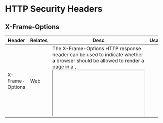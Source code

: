 # HTTP Security Headers
## X-Frame-Options
<table>
    <thead>
        <tr>
            <th>Header</th>
            <th>Relates</th>
            <th>Desc</th>
            <th colspan=2>Usage</th>
            <th>Details</th>
        </tr>
    </thead>
    <tbody>
        <tr>
            <td rowspan=3>X-Frame-Options</td>
            <td rowspan=3>Web</td>
            <td rowspan=3>The X-Frame-Options HTTP response header can be used to indicate whether a browser should be allowed to render a page in a <frame>, <iframe>, <embed> or <object>. Sites can use this to avoid click-jacking attacks, by ensuring that their content is not embedded into other sites.</td>
            <td>X-Frame-Options: DENY</td>
            <td></td>
            <td>No rendering within a frame.</td>
        </tr>
        <tr>
            <td>X-Frame-Options: SAMEORIGIN</td>
            <td></td>
            <td>No rendering if origin mismatch.</td>
        </tr>
        <tr>
            <td>X-Frame-Options: ALLOW-FROM origin</td>
            <td></td>
            <td>This is an obsolete directive. Modern browsers that encounter response headers with this directive will ignore the header completely. The Content-Security-Policy HTTP header has a frame-ancestors directive which you should use instead.</td>
        </tr>
    </tbody>
</table>

<hr>

## CSP (Content Security Policy)
<table>
    <thead>
        <tr>
            <th>Header</th>
            <th>Relates</th>
            <th>Desc</th>
            <th colspan=2>Usage</th>
            <th>Details</th>
        </tr>
    </thead>
    <tbody>
        <tr>
            <td rowspan=5>Content-Security-Policy</td>
            <td rowspan=5>Web</td>
            <td rowspan=5>Content Security Policy (CSP) is a security feature that is used to specify the origin of content that is allowed to be loaded on a website or in a web applications. It is an added layer of security that helps to detect and mitigate certain types of attacks, including Cross-Site Scripting (XSS) and data injection attacks. These attacks are used for everything from data theft to site defacement to distribution of malware.</td>
            <td>Content-Security-Policy: default-src 'self'</td>
            <td></td>
            <td></td>
        </tr>
        <tr>
            <td>Content-Security-Policy: default-src 'self' www.mydomain.com</td>
            <td></td>
            <td></td>
        </tr>
        <tr>
            <td>Content-Security-Policy: default-src 'self' www.mydomain.com; img-src *; media-src www.mydomain.com; script-src www.mydomain.com</td>
            <td></td>
            <td></td>
        </tr>
        <tr>
            <td>Content-Security-Policy: frame-ancestors 'self' https://www.example.org;</td>
            <td></td>
            <td></td>
        </tr>
        <tr>
            <td>Content-Security-Policy: frame-ancestors 'self' https://mydomain.com https://example.com;</td>
            <td></td>
            <td></td>
        </tr>
    </tbody>
</table>

<hr>

## X-Content-Type-Options
<table>
    <thead>
        <tr>
            <th>Header</th>
            <th>Relates</th>
            <th>Desc</th>
            <th colspan=2>Usage</th>
            <th>Details</th>
        </tr>
    </thead>
    <tbody>
        <tr>
            <td>X-Content-Type-Options</td>
            <td>Web</td>
            <td>Setting this header will prevent the browser from interpreting files as a different MIME type to what is specified in the Content-Type HTTP header (e.g. treating text/plain as text/css).</td>
            <td>X-Content-Type-Options: nosniff</td>
            <td></td>
            <td></td>
        </tr>
    </tbody>
</table>

<hr>

## CORS (Cross Origin Resource Sharing)
<table>
    <thead>
        <tr>
            <th>Header</th>
            <th>Relates</th>
            <th>Desc</th>
            <th colspan=2>Usage</th>
            <th>Details</th>
        </tr>
    </thead>
    <tbody>
        <tr>
            <td rowspan=5>Access-Control-*</td>
            <td rowspan=5>Web / API / Mobile</td>
            <td rowspan=5>Cross Origin Resource Sharing (CORS) is a mechanism that enables a web browser to perform cross-domain requests using the XMLHttpRequest (XHR) Level 2 (L2) API in a controlled manner. In the past, the XHR L1 API only allowed requests to be sent within the same origin as it was restricted by the Same Origin Policy (SOP).</td>
            <td>Access-Control-Allow-Origin: https://www.mydomain.com</td>
            <td></td>
            <td></td>
        </tr>
        <tr>
            <td>Access-Control-Request-Method: POST</td>
            <td></td>
            <td></td>
        </tr>
        <tr>
            <td>Access-Control-Request-Headers: Content-Type</td>
            <td></td>
            <td></td>
        </tr>
        <tr>
            <td>Access-Control-Request-Max-Age: 86400</td>
            <td></td>
            <td></td>
        </tr>
        <tr>
            <td>Access-Control-Allow-Crerdentials: true</td>
            <td></td>
            <td></td>
        </tr>
    </tbody>
</table>

<hr>

## HSTS (HTTP Strict Transport Security)
<table>
    <thead>
        <tr>
            <th>Header</th>
            <th>Relates</th>
            <th>Desc</th>
            <th colspan=2>Usage</th>
            <th>Details</th>
        </tr>
    </thead>
    <tbody>
        <tr>
            <td rowspan=3>Strict-Transport-Security</td>
            <td rowspan=3>Web / API / Mobile</td>
            <td rowspan=3>HTTP Strict Transport Security (also named HSTS) is a web security policy mechanism which helps to protect websites against protocol downgrade attacks and cookie hijacking. It allows web servers to declare that web browsers (or other complying user agents) should only interact with it using secure HTTPS connections, and never via the insecure HTTP protocol.</td>
            <td>Strict-Transport-Security: max-age=31536000</td>
            <td></td>
            <td></td>
        </tr>
        <tr>
            <td>Strict-Transport-Security: max-age=31536000 ; includeSubDomains</td>
            <td></td>
            <td></td>
        </tr>
        <tr>
            <td>Strict-Transport-Security: max-age=31536000 ; includeSubDomains ; preload</td>
            <td></td>
            <td></td>
        </tr>
    </tbody>
</table>
